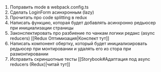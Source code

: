 1) Поправить mode в webpack.config.ts
2) Сделать LoginForm асинхронным (lazy)
3) Прочитать про code splitting в redux
4) Написать функцию, которая будет добавлять асинхронно редьюсер при инициализации страницы
5) Законспектировать про разбиение по чанкам логики редакс (async reducers) [[Redux Оптимизация|Конспект тут]]
7) Написать компонент обертку, который будет инициализировать редьюсер при монтировании и удалять его из стора при размонтировании 
8) Исправить скриншотные тесты [[Storybook#Адаптация под async reducers (Redux)|читай тут]]
